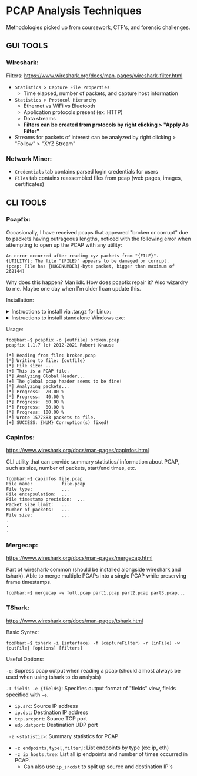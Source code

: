 # PCAP Analysis Techniques
Methodologies picked up from coursework, CTF's, and forensic challenges.
## **GUI TOOLS**
### Wireshark:

Filters: https://www.wireshark.org/docs/man-pages/wireshark-filter.html

- `Statistics > Capture File Properties`
  - Time elapsed, number of packets, and capture host information
- `Statistics > Protocol Hierarchy`
  - Ethernet vs WiFi vs Bluetooth
  - Application protocols present (ex: HTTP)
  - Data streams
  - **Filters can be created from protocols by right clicking > "Apply As Filter"**
-  Streams for packets of interest can be analyzed by right clicking > "Follow" > "XYZ Stream"


### Network Miner:
- `Credentials` tab contains parsed login credentials for users
- `Files` tab contains reassembled files from pcap (web pages, images, certificates)

## **CLI TOOLS**

### Pcapfix:
Occasionally, I have received pcaps that appeared "broken or corrupt" due to packets having outrageous lengths, noticed with the following error when attempting to open up the PCAP with any utility:

```
An error occurred after reading xyz packets from "{FILE}".
{UTILITY}: The file "{FILE}" appears to be damaged or corrupt.
(pcap: File has {HUGENUMBER}-byte packet, bigger than maximum of 262144)
```

Why does this happen? Man idk. How does pcapfix repair it? Also wizardry to me. Maybe one day when I'm older I can update this.

Installation:
<details>
  <summary>Instructions to install via .tar.gz for Linux:</summary>
  
1. Download from https://f00l.de/pcapfix/
  
2. Unzip the .tar.gz
```console
foo@bar:~$ tar -xzvf pcapfix-1.1.7.tar.gz
pcapfix-1.1.7/
pcapfix-1.1.7/pcapfix.h
pcapfix-1.1.7/Makefile
.
.
.
```
  
3. Compile & install the binary
  
```console
foo@bar:~$ make
cc   -D_FORTIFY_SOURCE=2 -O2 -fstack-protector --param=ssp-buffer-size=4 -Wall -Wextra -std=gnu99 -pedantic -Wformat -Werror=format-security -g -c pcap.c -o pcap.o
cc   -D_FORTIFY_SOURCE=2 -O2 -fstack-protector --param=ssp-buffer-size=4 -Wall -Wextra -std=gnu99 -pedantic -Wformat -Werror=format-security -g -c pcap_kuznet.c -o pcap_kuznet.o
cc   -D_FORTIFY_SOURCE=2 -O2 -fstack-protector --param=ssp-buffer-size=4 -Wall -Wextra -std=gnu99 -pedantic -Wformat -Werror=format-security -g -c pcapng.c -o pcapng.occ   -D_FORTIFY_SOURCE=2 -O2 -fstack-protector --param=ssp-buffer-size=4 -Wall -Wextra -std=gnu99 -pedantic -Wformat -Werror=format-security -g -Wl,-z,relro pcapfix.c pcap.o pcap_kuznet.o pcapng.o -o pcapfix
foo@bar:~$ sudo make install
[sudo] password for foo:
install -pDm755 pcapfix /usr/bin/pcapfix
install -pDm644 pcapfix.1 /usr/share/man/man1/pcapfix.1
```
  
</details>


<details>
  <summary>Instructions to install standalone Windows exe:</summary>
  LMAO LMAO
  🤡🤡🤡
  # 🤡
</details>


Usage:
```console
foo@bar:~$ pcapfix -o {outfile} broken.pcap
pcapfix 1.1.7 (c) 2012-2021 Robert Krause

[*] Reading from file: broken.pcap
[*] Writing to file: {outfile}
[*] File size: ...
[+] This is a PCAP file.
[*] Analyzing Global Header...
[+] The global pcap header seems to be fine!
[*] Analyzing packets...
[*] Progress:  20.00 %
[*] Progress:  40.00 %
[*] Progress:  60.00 %
[*] Progress:  80.00 %
[*] Progress: 100.00 %
[*] Wrote 1577883 packets to file.
[+] SUCCESS: {NUM} Corruption(s) fixed!
```

### Capinfos:
https://www.wireshark.org/docs/man-pages/capinfos.html

CLI utility that can provide summary statistics/ information about PCAP, such as size, number of packets, start/end times, etc.

```console
foo@bar:~$ capinfos file.pcap
File name:           file.pcap
File type:           ...
File encapsulation:  ...
File timestamp precision:  ...
Packet size limit:   ...
Number of packets:   ...
File size:           ...
.
.
.
```

### Mergecap:
https://www.wireshark.org/docs/man-pages/mergecap.html

Part of wireshark-common (should be installed alongside wireshark and tshark). Able to merge multiple PCAPs into a single PCAP while preserving frame timestamps. 

```console
foo@bar:~$ mergecap -w full.pcap part1.pcap part2.pcap part3.pcap...
```

### TShark:
https://www.wireshark.org/docs/man-pages/tshark.html

Basic Syntax:
```console
foo@bar:~$ tshark -i {interface} -f {captureFilter} -r {inFile} -w {outFile} [options] [filters]
```

Useful Options:

`-q`: Supress pcap output when reading a pcap (should almost always be used when using tshark to do analysis)

`-T fields -e {fields}`: Specifies output format of "fields" view, fields specified with `-e`.
  - `ip.src`: Source IP address
  - `ip.dst`: Destination IP address
  - `tcp.srcport`: Source TCP port
  - `udp.dstport`: Destination UDP port

` -z <statistic>`: Summary statistics for PCAP
  - `-z endpoints,type[,filter]`: List endpoints by type (ex: ip, eth)
  - `-z ip_hosts,tree`: List all ip endpoints and number of times occurred in PCAP.
    - Can also use `ip_srcdst` to split up source and destination IP's



